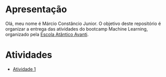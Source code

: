 # Apresentação

Olá, meu nome é Márcio Constâncio Junior. O objetivo deste repositório é organizar a entrega das atividades do bootcamp Machine Learning, organizado pela [Escola Atântico Avanti](https://www.atlanticoavanti.com.br/). 

# Atividades

- [Atividade 1](Atividade_01/README.md)




